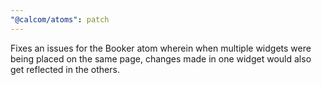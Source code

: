 ```yaml
---
"@calcom/atoms": patch
---
```


Fixes an issues for the Booker atom wherein when multiple widgets were being placed on the same page, changes made in one widget would also get reflected in the others.

